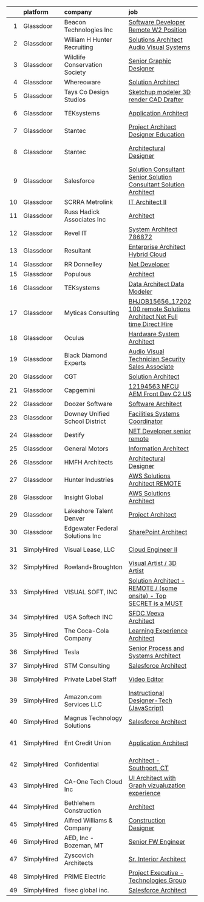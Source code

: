 

|    | platform    | company                          | job                                                                                                                                                                                                                                                                                                                                                                                                                                                                                                                                                                                                                                                                                                                                                                                                                                                                                                                                                                                                                                                                                                                                                                                                                                                                                                                                                                                                                                         | update_time   | location                    |
|---:|:------------|:---------------------------------|:--------------------------------------------------------------------------------------------------------------------------------------------------------------------------------------------------------------------------------------------------------------------------------------------------------------------------------------------------------------------------------------------------------------------------------------------------------------------------------------------------------------------------------------------------------------------------------------------------------------------------------------------------------------------------------------------------------------------------------------------------------------------------------------------------------------------------------------------------------------------------------------------------------------------------------------------------------------------------------------------------------------------------------------------------------------------------------------------------------------------------------------------------------------------------------------------------------------------------------------------------------------------------------------------------------------------------------------------------------------------------------------------------------------------------------------------|:--------------|:----------------------------|
|  1 | Glassdoor   | Beacon Technologies  Inc         | [Software Developer   Remote  W2 Position ](https://www.glassdoor.com/partner/jobListing.htm?pos=108&ao=1110586&s=58&guid=0000018128593158af420afdff1d4652&src=GD_JOB_AD&t=SR&vt=w&ea=1&cs=1_e4a3e935&cb=1654239343377&jobListingId=1007913806990&cpc=D69957E0862862E0&jrtk=3-0-1g4k5icca2orc001-1g4k5iccpkugs800-0ba35a6c08516b8c--6NYlbfkN0CYXnVMoKhglk8l43nY_p3knJaiSje3JlRNTIcIZchpDDmij7RkZFl-LaVX-5mo_wr1lhzGN2LafboNighU6VhfKvv4KSAbwWtLuBultPRtIfOHRFD7AEaTLFkuGldYoGPZ2aQv4pe7cv7Gcd9TYqt_tw-mpec0Usr0fWenMix5Mvxi8cEf9fJxJeli3sjflB7HQjAe4iDNWwTv7B92maLjDqG76QzfgwE7acfuql6Eyl-aJASUDpPqxvJtcUfIueiIuAe3AXNUi-3xpXO6J7X_ljnrc_sHWXU4nowCfg3p45iJMnt3nRSKZZMsHlit_0Ov-Sfr4D4AsiF5YsyA6c7vGAcSUzjNXekcJnA11hi-fSI1sETw48uLPvPWI8q75Ti7wm3b68UJkHa6PJSDttKkHCNM1UkowO73QWlkwLlAftqFo7F3DcPwy8UTd7LOHQJSYmxhS71bT3pjLRUzM0MsCm6z2JZ7sbXwD6SWURa10qaFvpUVn34nj9qoCHey_v4%3D)                                                                                                                                                                                                                                                                                                                                                                                                                                                                                                                                                          | 24h           | Remote                      |
|  2 | Glassdoor   | William H Hunter Recruiting      | [Solutions Architect   Audio Visual Systems](https://www.glassdoor.com/partner/jobListing.htm?pos=110&ao=1110586&s=58&guid=0000018128593158af420afdff1d4652&src=GD_JOB_AD&t=SR&vt=w&ea=1&cs=1_2caf931b&cb=1654239343378&jobListingId=1007912731196&cpc=FB7E4A1762AE5BEC&jrtk=3-0-1g4k5icca2orc001-1g4k5iccpkugs800-ea5b89c048154073--6NYlbfkN0Cq-1pz220wtkA_pl7bmIGYPT_Z0HHrLhH8abDoTUs3kL8wZslUV-0hZtX4eJsldhEGHwfGgE9GDeAyBH-XkD29VewChDCFvnQ0ak7CbipaV3HSMsSl02lV5xrtsZznFdF3CWtcKo2yQf3fR2fL4at3SFq8uluRCCVQ8VZIlByYD7oFoL6jXhDJqdILjWF2bqzeDCCfkL59bZzw-bQsLyd6v7Vu98c2-GemZgRW5eQmDnzKMXLUq-FyiUca0TLqm44-3SjK0hvoiSOQH3XJWVE_p4Cx74rWwcyO3vzBJ699UN8UgWhsxXqtpW92BQNIZaUS5MiBH0KNP77xkXFnu07_-OphHZOFzD76dD_5bDqugcqU3i6ONrAqgphQAFmnV_xlCwoTVMG15jcZkD8HRtgYVyrTii_BSBfmKlj8fN3KTCOnEx2Zm6gc-T3tybT7hrFOQxASnsKdXKyFxk7zoWOklnRtjGjx7ggxZQ37AKZ3yWMar8oAi5-wzsPoEeU7YAXO1UscuDASMw%3D%3D)                                                                                                                                                                                                                                                                                                                                                                                                                                                                                                                                           | 24h           | Orlando, FL                 |
|  3 | Glassdoor   | Wildlife Conservation Society    | [Senior Graphic Designer](https://www.glassdoor.com/partner/jobListing.htm?pos=120&ao=1136043&s=58&guid=0000018128593158af420afdff1d4652&src=GD_JOB_AD&t=SR&vt=w&cs=1_ba265ff8&cb=1654239343379&jobListingId=1007903674113&jrtk=3-0-1g4k5icca2orc001-1g4k5iccpkugs800-5635e568c6b04ef6-)                                                                                                                                                                                                                                                                                                                                                                                                                                                                                                                                                                                                                                                                                                                                                                                                                                                                                                                                                                                                                                                                                                                                                    | 3d            | United States               |
|  4 | Glassdoor   | Whereoware                       | [Solution Architect](https://www.glassdoor.com/partner/jobListing.htm?pos=122&ao=1136043&s=58&guid=0000018128593158af420afdff1d4652&src=GD_JOB_AD&t=SR&vt=w&ea=1&cs=1_c8d2c8b5&cb=1654239343379&jobListingId=1007909542472&jrtk=3-0-1g4k5icca2orc001-1g4k5iccpkugs800-a58e7cd4e8ae09bc-)                                                                                                                                                                                                                                                                                                                                                                                                                                                                                                                                                                                                                                                                                                                                                                                                                                                                                                                                                                                                                                                                                                                                                    | 1d            | Remote                      |
|  5 | Glassdoor   | Tays   Co Design Studios         | [Sketchup modeler  3D render  CAD  Drafter](https://www.glassdoor.com/partner/jobListing.htm?pos=124&ao=1136043&s=58&guid=0000018128593158af420afdff1d4652&src=GD_JOB_AD&t=SR&vt=w&ea=1&cs=1_135e5c86&cb=1654239343379&jobListingId=1007911344440&jrtk=3-0-1g4k5icca2orc001-1g4k5iccpkugs800-b32291922221fc96-)                                                                                                                                                                                                                                                                                                                                                                                                                                                                                                                                                                                                                                                                                                                                                                                                                                                                                                                                                                                                                                                                                                                             | 1d            | Minneapolis, MN             |
|  6 | Glassdoor   | TEKsystems                       | [Application Architect](https://www.glassdoor.com/partner/jobListing.htm?pos=109&ao=1110586&s=58&guid=0000018128593158af420afdff1d4652&src=GD_JOB_AD&t=SR&vt=w&cs=1_e6c2bfd9&cb=1654239343377&jobListingId=1007892091437&cpc=D2F1DE17EE1F43B9&jrtk=3-0-1g4k5icca2orc001-1g4k5iccpkugs800-39dfedb965794d5a--6NYlbfkN0AuKz8EBO1xHDEL7V2YF9xF3dC_I9B9i-Zw2Jh8clPMK9BxhHDJszxSyW718EipT5Ma8PQGL3OBj04ZbOEF8uA2DQ6h6lHTpuUJvy9sgzYAeb34r0_8LFhwKyWPoz2ee0Y-DwWpWV3yC7jD4ydfmtks7208xBiIqHeY5v6cJnKlu-JyYlzJuNS6ZFXCn5wGs9_4s_fzs4b38c1Z8aF0qBYGNcYyeLmyGwfeWQNMAmdjvs8_9LtVrzp5-B22ssL3M72uRLc0FNAuNROJN_iRcHUAAGpI_ko3gbQi78JYFzmHIomRDKrWCvMJiCd0tKpI4fIDYpMZBPuVJQWHyu91-i2j2g_CA9aVDjeyWEhKZRdv1RLfVffUgfn6VYMwmMqUx7xxRPw404x3SmHl17_xqQi-rDp6rvpyQGU6SXUXUUsxOMoCzRm8d2DqosJDBnfe3_szGj2iBpQByu6CKj7bfO78kmkhY1DdpzH6yrJLdVeyQ6c8PHeCsgM9X09Qr890P3iWcldwrJJVZ4b4lMKw7uVlepN4_KauOpeA9LPhkOiMTr8lWIjZ1FJ1LHHpjgyIcksnpzm7irC021dPBFdBrperwE6S7uzhvI3gA0elLXFX9mnr3BzNSHiJ8cs32p5mgpNSc8BMoqJqDs8J-W3cMSFvZptOn6M4Ve3Jwvi24NccMfDL5BEJvM_ODYZPnFERQ67pJbThxlyiVFI8MaJ06CkB_TjU5ah3hB2swT8WdjvIyWh3ZEE2vyagpNKVqjp4civxxI_I7LnsgDqNLf0-eBmzszpZ1kyRMN6iH-Jix5nR6AKCs1AY3zZjVk3olm-CgIbaeTX6aZ3pXy2vtITE4isdn9j5Ftpj59E9j2kfriO0F6yaIgoaDQuMMKWP7J4ZGf1IbxajscilFd__PdomK3RRmGYY4tHXBtGBze-SqYdmPw%3D%3D)                                                                                                                                     | 8d            | Birmingham, AL              |
|  7 | Glassdoor   | Stantec                          | [Project Architect Designer  Education](https://www.glassdoor.com/partner/jobListing.htm?pos=130&ao=1136043&s=58&guid=0000018128593158af420afdff1d4652&src=GD_JOB_AD&t=SR&vt=w&cs=1_bd47e99a&cb=1654239343379&jobListingId=1007896059097&jrtk=3-0-1g4k5icca2orc001-1g4k5iccpkugs800-fe22d90a1699e434-)                                                                                                                                                                                                                                                                                                                                                                                                                                                                                                                                                                                                                                                                                                                                                                                                                                                                                                                                                                                                                                                                                                                                      | 7d            | Houston, TX                 |
|  8 | Glassdoor   | Stantec                          | [Architectural Designer](https://www.glassdoor.com/partner/jobListing.htm?pos=128&ao=1136043&s=58&guid=0000018128593158af420afdff1d4652&src=GD_JOB_AD&t=SR&vt=w&cs=1_8f442e1d&cb=1654239343379&jobListingId=1007905865780&jrtk=3-0-1g4k5icca2orc001-1g4k5iccpkugs800-2ea0a92ef57d7046-)                                                                                                                                                                                                                                                                                                                                                                                                                                                                                                                                                                                                                                                                                                                                                                                                                                                                                                                                                                                                                                                                                                                                                     | 2d            | San Francisco, CA           |
|  9 | Glassdoor   | Salesforce                       | [Solution Consultant   Senior Solution Consultant   Solution Architect](https://www.glassdoor.com/partner/jobListing.htm?pos=118&ao=1136043&s=58&guid=0000018128593158af420afdff1d4652&src=GD_JOB_AD&t=SR&vt=w&cs=1_785dd2e7&cb=1654239343378&jobListingId=1007910233278&jrtk=3-0-1g4k5icca2orc001-1g4k5iccpkugs800-7bfe487bfbeb43ef-)                                                                                                                                                                                                                                                                                                                                                                                                                                                                                                                                                                                                                                                                                                                                                                                                                                                                                                                                                                                                                                                                                                      | 1d            | Remote                      |
| 10 | Glassdoor   | SCRRA Metrolink                  | [IT Architect II](https://www.glassdoor.com/partner/jobListing.htm?pos=121&ao=1136043&s=58&guid=0000018128593158af420afdff1d4652&src=GD_JOB_AD&t=SR&vt=w&cs=1_7c6d4ba1&cb=1654239343379&jobListingId=1007913466403&jrtk=3-0-1g4k5icca2orc001-1g4k5iccpkugs800-6de0106eb51e5c51-)                                                                                                                                                                                                                                                                                                                                                                                                                                                                                                                                                                                                                                                                                                                                                                                                                                                                                                                                                                                                                                                                                                                                                            | 24h           | Pomona, CA                  |
| 11 | Glassdoor   | Russ Hadick   Associates  Inc    | [Architect](https://www.glassdoor.com/partner/jobListing.htm?pos=106&ao=1110586&s=58&guid=0000018128593158af420afdff1d4652&src=GD_JOB_AD&t=SR&vt=w&ea=1&cs=1_dee35732&cb=1654239343377&jobListingId=1007913488347&cpc=D69957E0862862E0&jrtk=3-0-1g4k5icca2orc001-1g4k5iccpkugs800-098137746beba5fa--6NYlbfkN0AnVjGjnSyNF8IBfNb--AMl867kMIwBSscSrglcDFQnJSuK9_CTIp8sed526_nR9zIwRE1bXi9XkKubHiH_6IS1SEOcndTFbJCOwu1xFreUJ-EQMf2EK0_2XULRA0sN3WILQohLG4_4bUWPPE8m_IFIH17qSCGqZa3WmaxMgRz0ZLookX_CC38aQiqxGgC5Gn7jIZS1MSiJze25eckPNWFtNj3caVcdaDflcFX8s_E75rp6v6Xin9If3IXpnX19wT4855P1b8KhxsN4c5WvslLbGwAdaftnbd0sYFPJ4O15h0_7X1orVjQsSKntrcAI00RCPEHNGuKqEf5B4nsahj8_JljU5YKcp1aHghsin2cdRQu4rqIfuccNVjIqVx1lXNX3R1xI83SI5yDZib8_OeM99z0kPkxiv4YfF0pYdMzvZnyGwzDTFqHLkVn-DTkSQURJF6L5dnC3fR0TYyHKqvnuA9K7FdArzxWORXkZNIb_b04Qj0ugZUHUpep8H7fo7lPudmoG57ROx96YrcQZcAoa)                                                                                                                                                                                                                                                                                                                                                                                                                                                                                                                                                                        | 24h           | Columbus, OH                |
| 12 | Glassdoor   | Revel IT                         | [System Architect   786872](https://www.glassdoor.com/partner/jobListing.htm?pos=107&ao=1110586&s=58&guid=0000018128593158af420afdff1d4652&src=GD_JOB_AD&t=SR&vt=w&ea=1&cs=1_a571b909&cb=1654239343377&jobListingId=1007905049798&cpc=18C9CE28155C17C5&jrtk=3-0-1g4k5icca2orc001-1g4k5iccpkugs800-6677cb532cbb739d--6NYlbfkN0CBMkGvlwK6m9pia4-10scwEdV1tdP_EMYk-E5OaTX1bdhbKRI44EdcSf7E6Hc-PCnVfYZzQJ_dozaVZK8RU0lo_JnnkzShdTwMAuNAuyOWBvb23Rlxocj-PsUDPr8Dkq0btZ2laB24RYrmdjUt7iDsL4MIJQJKVxa-I6l8I8p8FqSBRAKRU9Tt12FGVpQ47WsVrOUMoMhE-6vzRzARjLY_M4UebKQ-EmHQSg1jbdTCwwreirxmHF3SpMhGM7EMUO4fhvyRnioleflCsBbtpzEp6rr_T3IQuLVqv4sMFBpyPVExhBUuiy19t4netM4NoKZ4epsTfb_VQxDPizUhGdWWwa5x_3qcA2HfGcXQKRobEbHkKCR9tVG2cyl0SNMyv8ERJZWVjCsEnb7svrG-zBwwdlG201MFiEhDGkI7o-K96Up-JKTwiga_t8P2yjCb29vIT_GA96f0ol6A55LyDQq9W6GKWedKE1D2XasD1j3XzINbowx8tIvXVJXcPIOKH7NlhEyc66lb4w%3D%3D)                                                                                                                                                                                                                                                                                                                                                                                                                                                                                                                                                            | 2d            | Columbus, OH                |
| 13 | Glassdoor   | Resultant                        | [Enterprise Architect  Hybrid Cloud](https://www.glassdoor.com/partner/jobListing.htm?pos=129&ao=1136043&s=58&guid=0000018128593158af420afdff1d4652&src=GD_JOB_AD&t=SR&vt=w&cs=1_af69ee5a&cb=1654239343379&jobListingId=1007914984843&jrtk=3-0-1g4k5icca2orc001-1g4k5iccpkugs800-a8b338cbe3fc0192-)                                                                                                                                                                                                                                                                                                                                                                                                                                                                                                                                                                                                                                                                                                                                                                                                                                                                                                                                                                                                                                                                                                                                         | 24h           | Indianapolis, IN            |
| 14 | Glassdoor   | RR Donnelley                     | [ Net Developer](https://www.glassdoor.com/partner/jobListing.htm?pos=119&ao=1136043&s=58&guid=0000018128593158af420afdff1d4652&src=GD_JOB_AD&t=SR&vt=w&cs=1_dfdc66b5&cb=1654239343379&jobListingId=1007911554950&jrtk=3-0-1g4k5icca2orc001-1g4k5iccpkugs800-040575350eda3010-)                                                                                                                                                                                                                                                                                                                                                                                                                                                                                                                                                                                                                                                                                                                                                                                                                                                                                                                                                                                                                                                                                                                                                             | 1d            | Remote                      |
| 15 | Glassdoor   | Populous                         | [Architect](https://www.glassdoor.com/partner/jobListing.htm?pos=116&ao=1136043&s=58&guid=0000018128593158af420afdff1d4652&src=GD_JOB_AD&t=SR&vt=w&cs=1_49051d13&cb=1654239343378&jobListingId=1007905834534&jrtk=3-0-1g4k5icca2orc001-1g4k5iccpkugs800-84f8f7b5bc8bb768-)                                                                                                                                                                                                                                                                                                                                                                                                                                                                                                                                                                                                                                                                                                                                                                                                                                                                                                                                                                                                                                                                                                                                                                  | 2d            | Denver, CO                  |
| 16 | Glassdoor   | TEKsystems                       | [Data Architect Data Modeler](https://www.glassdoor.com/partner/jobListing.htm?pos=111&ao=1110586&s=58&guid=0000018128593158af420afdff1d4652&src=GD_JOB_AD&t=SR&vt=w&cs=1_eb47a356&cb=1654239343378&jobListingId=1007887201082&cpc=F4EED0218A761C36&jrtk=3-0-1g4k5icca2orc001-1g4k5iccpkugs800-4d433e44e5a63ff1--6NYlbfkN0AuKz8EBO1xHDEL7V2YF9xF3dC_I9B9i-Zw2Jh8clPMK9BxhHDJszxSyW718EipT5NKaByFiiqCbWKoBegVSJ4wgTkg8ytT1OicQjCEyYoNKG3mBdx1f8MAd7PQvXsPUdtOwLd9T_Zxlpl4OPWfchqYFbwaVYHfhl8xcMTs9TI7bsKssSa5ngLsCYuTpHjWaYH66geSa1i0WB1KAFGH2J7lxgXRMomGgM_8208BrycvZQxHETYpxs6DRFYpbLDQjOi8HeT0RnjKQ-kPX3kFCG2lib-GXP-rFaHiEK5h6r4NAoAD97HOkAR3ezHfdqaEXSvxNFJ7bKSLiNMfzD0ZYYcgQvGCgwhtPnUJ1ZLSkYBQlYbFrg0Qk6n_toz_J1URIPu3QyzUGJyhZ3ziKrCJ2Q6jzJzA-ZDp5VEa670Iur6JG3VffJq0i7BLMu_jfdZW_7A31du8Ig08Pr6Uv9NW3Is9ScAghD80ghFaP_fzvXqKu2QR1_AzKpB1XzOlghYnGfZ-ZodGEDICGbbVK404-pItoZCj8gY67VeAU4JxS38CQjGbEEI_WOxqwt-2ncJkMNMYUU9UteiP0UmDz4OOLBMn74JbMxaF011apiR32Ku3omu_PCON6fmIK9Zt6i_YtjmWOmY9dDYFNXxyL4o87Fb2-pP6i4s4SNEK0iKtmgXsiG5194JfhYc-KiDRDhbwzuULWioWW4CqVD2XKYwfCl0a377DWj-FKnZ63knuMZCGlzEYc4AoSYg32x2WIIGfqEUQYHtXkN_WB_nb3D1Tei6V0YYGyakuXQVY81LqY-UMhjGMazojEYWuk07fmh7OirYh7NQIXXfni64R4NebySysk0IKC-ctRO-WMQ8-ei2JpLLoNCtVwmY4F5WjTUQe4a2BWLjnuwkcZhGfokP2haZKer9kd2C2rnYtQ_gvVlsZemWfayQ44mq3H8rs5YhyDFWGTpB2ACvKBQ%3D%3D)                                                                                               | 10d           | New Haven, CT               |
| 17 | Glassdoor   | Myticas Consulting               | [BHJOB15656_17202   100  remote Solutions Architect   Net  Full time Direct Hire](https://www.glassdoor.com/partner/jobListing.htm?pos=114&ao=1136043&s=58&guid=0000018128593158af420afdff1d4652&src=GD_JOB_AD&t=SR&vt=w&cs=1_36341520&cb=1654239343378&jobListingId=1007915050885&jrtk=3-0-1g4k5icca2orc001-1g4k5iccpkugs800-217485d647099dd6-)                                                                                                                                                                                                                                                                                                                                                                                                                                                                                                                                                                                                                                                                                                                                                                                                                                                                                                                                                                                                                                                                                            | 24h           | Remote                      |
| 18 | Glassdoor   | Oculus                           | [Hardware System Architect](https://www.glassdoor.com/partner/jobListing.htm?pos=105&ao=1110586&s=58&guid=0000018128593158af420afdff1d4652&src=GD_JOB_AD&t=SR&vt=w&cs=1_b5edfcbd&cb=1654239343376&jobListingId=1007909892128&cpc=444700D72F2ECBCE&jrtk=3-0-1g4k5icca2orc001-1g4k5iccpkugs800-c8713a60ea557351--6NYlbfkN0DYl4UJW4r1Vl7FEn6T9F-rD9lpC-0oMJVSiWjK_MGUd5ZxEn957iThRUCrsek9Acy9eaEMDHRNYTHG250M2BnxO_V1HcEXv4zJ6mQh0LP3pjVFJbwkuNKxSzjxNsgxc-LA-ry_nxx_Qu6RVJjYIyt9Rsd-5K5brP64Etpu3JddQpeNQp8OaEm_24k_nhynlWIBzOHQGAAWQDBlimZTKt4nGN52fTYT54OdK66n6ZoJVOWO80GMemn2dysRyT2LJijsi0d6n5TcON-fGdJWmu7C1Qo0qmcvtnM6TEZI8AhmHS_sSopbS-47Tks6k-353hm9P_zwREtjLS6T4Zp-Bv6ucrW_PDPO6NLHpXI7wQ6XfYe6GqMajn-FxFa5JsnDAV1C2aRdoOi8bIjF9q44eeUSSs5svhX7IJoLAj3ZNwRmNjTc9sziepU00x-alQEHmZoIQmSRW-9yGNBmucow0tAYWVxY8RpbBs5RT6VwNpc3aUzcsku_aR71hAWukx8Eyr-xqj0j60UJQYecA71a25cClYsJEQHi7G_UiAQbqwDHswSOmSMsfBdLwqHZ84JgFdHh6c7hgxnaZTaCgi2Lu0N-F79IgT9QDenkau25CUziWbYr-siBho4Lk5eXW3BlcdQxc-uCsow7Q86xsq3JOmnsDX6VP8fnDsf058dXqMuAsZfs9n4RqmkswNZ7EK7JzBuv83lwA10R3hgCxUh8beBAb_I86y5QJvUGRShNSD6nqH8IO3pwQ0Ea56FGbVhw2739vcV5NnRkRO06b56X-afA1NnbOEDATFra_jFDcO0xYMEmG7UhCDvuAl4o_XabDzYYaCo3zrVCCEOY8G3L-POG0_CNnzx1Z2KtYXKtKwmliDsgNxIJaL_mmpDrujWP9iW_bEwYflrp6qy4EHullvy-Ezj6j-CbLuzAuVLg-ouKve8cFPBpHXT5o6YxsvMzoir9_D1aU9aZUiwIKyosFfhkLGnwDxfqcxugILDny-BpctwWrDtnDLcxNyO3xNetRzsb2UAdhmuMYBoKSSlJ8wNBbS2l7V1nNXW4J0EF_UAbpg%3D%3D) | 1d            | Redmond, WA                 |
| 19 | Glassdoor   | Black Diamond Experts            | [Audio Visual Technician Security Sales Associate](https://www.glassdoor.com/partner/jobListing.htm?pos=101&ao=1110586&s=58&guid=0000018128593158af420afdff1d4652&src=GD_JOB_AD&t=SR&vt=w&ea=1&cs=1_3709ab5f&cb=1654239343376&jobListingId=1007892426829&cpc=EB1BD5B9C2162114&jrtk=3-0-1g4k5icca2orc001-1g4k5iccpkugs800-e7873f556d5d5263--6NYlbfkN0DrwkNXsDANDGT8Z5N-YfnwVF85T4oFkWSCI7dOuwAZiGza2pUrNfpSHwCHgbJifKU3phgfs9Ld2Hdz99FWpxYlosxSHudRtc61ZHzIHcKddDxSYfhiV01lMnRd9dUmSJPKpKAVL8p1LlKrbGhjI-Km-bt5-SKmlAha73WdYrfthqmqmjCuFZ2Yd78g-kvRQFRvdfsmO9tB5vmU9CojS_Gao0QTobGRSolxQDNhzYC6ApW72zsYq_WXWne0Yyujeti1L3Ol8stGv1SE4BBgUjulYq_mO8SWZGR08vpmIUPSCLTvnU_G9X-gF-0DvHpWaEH0hb2XEaIjTuZsGAG0U1QYOS_V5SyFZ53k4cUJLLo7AZ9-fWkQPsEqu3bJI8jlh8fuXmubbJsywarUPrZMmxXvw5kVkkta0jhmgqC1uzec3qP4dpwC-AQJqPI-FUv87g2GjBQ8de9KNFKeNtD6OaLDgDga2tiA5LpRY1YoUg8lV6SQvguWa4lTT6QzDcBhWvgezl0A-Rq8np0vHVCDaa8lhIho-Yxk40C9cDXUSYfWWoQ0CsFLX4W0)                                                                                                                                                                                                                                                                                                                                                                                                                                                                                                 | 8d            | Utah                        |
| 20 | Glassdoor   | CGT                              | [Solution Architect](https://www.glassdoor.com/partner/jobListing.htm?pos=127&ao=1136043&s=58&guid=0000018128593158af420afdff1d4652&src=GD_JOB_AD&t=SR&vt=w&ea=1&cs=1_7e4388e5&cb=1654239343379&jobListingId=1007906652265&jrtk=3-0-1g4k5icca2orc001-1g4k5iccpkugs800-8c23de84da8543ca-)                                                                                                                                                                                                                                                                                                                                                                                                                                                                                                                                                                                                                                                                                                                                                                                                                                                                                                                                                                                                                                                                                                                                                    | 2d            | Remote                      |
| 21 | Glassdoor   | Capgemini                        | [12194563   NFCU AEM Front Dev C2 US](https://www.glassdoor.com/partner/jobListing.htm?pos=115&ao=1136043&s=58&guid=0000018128593158af420afdff1d4652&src=GD_JOB_AD&t=SR&vt=w&cs=1_a7a18a45&cb=1654239343378&jobListingId=1007914520762&jrtk=3-0-1g4k5icca2orc001-1g4k5iccpkugs800-65e19d59b8bde178-)                                                                                                                                                                                                                                                                                                                                                                                                                                                                                                                                                                                                                                                                                                                                                                                                                                                                                                                                                                                                                                                                                                                                        | 24h           | New York, NY                |
| 22 | Glassdoor   | Doozer Software                  | [Software Architect](https://www.glassdoor.com/partner/jobListing.htm?pos=103&ao=1110586&s=58&guid=0000018128593158af420afdff1d4652&src=GD_JOB_AD&t=SR&vt=w&ea=1&cs=1_b021ee7b&cb=1654239343376&jobListingId=1007879841117&cpc=70D6958B2CFB98E6&jrtk=3-0-1g4k5icca2orc001-1g4k5iccpkugs800-ea01bb001ee1caf5--6NYlbfkN0Bg38Of9YQ3kJV2XUPt6TrE35Uahq87aC81g7ntBBDzDpyHUexIplzp1GAF2H_qH4hAVtvIPrVT_C0qMdosoHG6hJq6wvDiwAaX3kxDeFcihduHLmzI-YbXE-RM6UIklKSyx_3Q9kLdqhXquhTC5ZWFmSuyKgcbHZZbsbZGBWt_0ezxVLiPMBkdxW9CZhV3q4LF7m3HxjiUHik-KRE8s5M_nIrV9cpL2i3zGV1xlUEzlOUyll7BapfMKVFcSaFLZUDtZTYRKXEtiPzhh7PF2oUfGZYtu_x4vJY0TA3oQstV7xXxWS3Xw22wTPnwlEY-zY0iAevXwQALesLTwRWRDWm_y2Le88XfbUeWAuSAfaoO-4QpoXAPOVifmALPYDW-BMYxx1nfk_JQa_tiOladrCIzOTrjhJhjEjlna_cOkWwj8yCwNbVf_Q4RPIzloXzof_zz3Z0fYGDEG3bLkNmHBQEyxESByI-Vfgm0mqR48oGD37BdGKYPgFTU5I05Vc3sjAStWsTJn6hdVQ%3D%3D)                                                                                                                                                                                                                                                                                                                                                                                                                                                                                                                                                                   | 13d           | Remote                      |
| 23 | Glassdoor   | Downey Unified School District   | [Facilities Systems Coordinator](https://www.glassdoor.com/partner/jobListing.htm?pos=117&ao=1136043&s=58&guid=0000018128593158af420afdff1d4652&src=GD_JOB_AD&t=SR&vt=w&cs=1_ebebba6a&cb=1654239343378&jobListingId=1007892835251&jrtk=3-0-1g4k5icca2orc001-1g4k5iccpkugs800-e7bd684fc653d70f-)                                                                                                                                                                                                                                                                                                                                                                                                                                                                                                                                                                                                                                                                                                                                                                                                                                                                                                                                                                                                                                                                                                                                             | 8d            | Downey, CA                  |
| 24 | Glassdoor   | Destify                          | [ NET Developer  senior  remote ](https://www.glassdoor.com/partner/jobListing.htm?pos=104&ao=1110586&s=58&guid=0000018128593158af420afdff1d4652&src=GD_JOB_AD&t=SR&vt=w&ea=1&cs=1_753ea117&cb=1654239343377&jobListingId=1007898466486&cpc=AF02A54CD0F60729&jrtk=3-0-1g4k5icca2orc001-1g4k5iccpkugs800-36454960fc296bc1--6NYlbfkN0CQH5Y65sxWXODgD5tfIGp57xKqIarueLUMJ8RzFV-2fRALvN0MhFw-ab2k0R7E6-v_WXel2oRLi1e3qvd7A6V-YTpOyoR-_Me_U9eqlbb6XyB7MI-U2p2lP-jMtLtn01NsNnASBS8AL_HiNCweV1xCnE2L3WYaIbiN8AkWsVqUcV6r1SQdpH4n3xx_ILMmlqTLiwWCpahzbA67nm2MxzeLU979YJNjzcj-0Rkd7ecsth-sFYMPlxhkUGOmKKwefiNyVtqppU5qb172ra-3nHblCpabWR15N4HzjU_VRFvE7cXnRDu2Oqssva8VjAiJC-UurMccuj9Vfno2Gbr264mLiW_u-tfFsQXFBd0vFnVyvs9Jguh19D7UpcWDE8EnPM1pq59aeV2A_NfaKCwFi4Jh_7KoiJE4HMjYibFdvoS-nF_wVvBug-e0lPit5Mcv_iMUzJaCxYT-HCZPpLM-EvThrFqueEbMyeTCOCCklhxc2y6FhM1QBXp38VqJPHmE8nuU4FwEQ9Bjdw%3D%3D)                                                                                                                                                                                                                                                                                                                                                                                                                                                                                                                                                      | 6d            | Seattle, WA                 |
| 25 | Glassdoor   | General Motors                   | [Information Architect](https://www.glassdoor.com/partner/jobListing.htm?pos=126&ao=1136043&s=58&guid=0000018128593158af420afdff1d4652&src=GD_JOB_AD&t=SR&vt=w&cs=1_d23c6af5&cb=1654239343379&jobListingId=1007899190976&jrtk=3-0-1g4k5icca2orc001-1g4k5iccpkugs800-31d5e255a4c496f0-)                                                                                                                                                                                                                                                                                                                                                                                                                                                                                                                                                                                                                                                                                                                                                                                                                                                                                                                                                                                                                                                                                                                                                      | 6d            | Remote                      |
| 26 | Glassdoor   | HMFH Architects                  | [Architectural Designer](https://www.glassdoor.com/partner/jobListing.htm?pos=113&ao=1136043&s=58&guid=0000018128593158af420afdff1d4652&src=GD_JOB_AD&t=SR&vt=w&ea=1&cs=1_e82c8c73&cb=1654239343378&jobListingId=1007912976472&jrtk=3-0-1g4k5icca2orc001-1g4k5iccpkugs800-7693c07388510696-)                                                                                                                                                                                                                                                                                                                                                                                                                                                                                                                                                                                                                                                                                                                                                                                                                                                                                                                                                                                                                                                                                                                                                | 24h           | Remote                      |
| 27 | Glassdoor   | Hunter Industries                | [AWS Solutions Architect   REMOTE](https://www.glassdoor.com/partner/jobListing.htm?pos=123&ao=1136043&s=58&guid=0000018128593158af420afdff1d4652&src=GD_JOB_AD&t=SR&vt=w&cs=1_2f18789d&cb=1654239343379&jobListingId=1007899603056&jrtk=3-0-1g4k5icca2orc001-1g4k5iccpkugs800-04cc85d41cbdab8b-)                                                                                                                                                                                                                                                                                                                                                                                                                                                                                                                                                                                                                                                                                                                                                                                                                                                                                                                                                                                                                                                                                                                                           | 6d            | Remote                      |
| 28 | Glassdoor   | Insight Global                   | [AWS Solutions Architect](https://www.glassdoor.com/partner/jobListing.htm?pos=112&ao=1110586&s=58&guid=0000018128593158af420afdff1d4652&src=GD_JOB_AD&t=SR&vt=w&ea=1&cs=1_d38a7941&cb=1654239343378&jobListingId=1007880216572&cpc=9908D8D4413DBB8A&jrtk=3-0-1g4k5icca2orc001-1g4k5iccpkugs800-2ff24dba8c97a92d--6NYlbfkN0BKkHZu3wF05EeDimN_p6sYpKCMArvwa95YdH7UpkaBCobj99dZAfyuOw_pJhN_7THKYp7GTXDeMiGjiBesaUAf13lpEVbsLBB03IBkz4zIP8LSXO_4WthdGlVNvF_L_69YF6DCNPhnguidXNV7tRn78v046TTANAftcEuzBrZcKNumg9NjzuZUr7mfepm3nr7Fq0DYY4n-X_RDwloczjuN5Azc951uiK4WF9BLtFwiAX3V-gMPHn_20eGpb3FFKiBq863-oMLAyAnztRkR8oogUgdCTFUVaYWUvwgDerE_osz2K3jDGV5wNuV1SiLslTBOfFaT8syr2NlVVi6tQbZj2gfBAotV432zAxhrnkC7Ti6xECzno4zwL_bWzx5ov09V2DXybKbA8Edwj--D0DYAjLbYsHo7p2UvyEBBZFUBkOQmoANsGfON90BUEZKKbGMmXvqRgSZ32Ck7mXciMMZRSmoRos_hRLrxpl2UY7azjxU9S0NsSqq41v9b8mz7kJrsVIcEePqhtQ%3D%3D)                                                                                                                                                                                                                                                                                                                                                                                                                                                                                                                                                              | 13d           | Remote                      |
| 29 | Glassdoor   | Lakeshore Talent   Denver        | [Project Architect](https://www.glassdoor.com/partner/jobListing.htm?pos=102&ao=1110586&s=58&guid=0000018128593158af420afdff1d4652&src=GD_JOB_AD&t=SR&vt=w&ea=1&cs=1_2dbadb8f&cb=1654239343376&jobListingId=1007899159765&cpc=4050D81B60456B41&jrtk=3-0-1g4k5icca2orc001-1g4k5iccpkugs800-79471eae7934f37a--6NYlbfkN0BK9GXDcakwdiqmeo8o-2GvkYnmPkq7xevAHdeF_847qlv52V46Uj_2m20knjSWYHNo05C62vIcK29WFEcgppWfi-JXOpC5yKNYy3yyYXDgFCDKll17vDtWQ_i_BudF7nC_SNemDLUlkJIZ2q7nvmdBIPLaNEGqRlW6BOprjfeB16yvNnkWQcSuinn_38QGq7REOYqdzotmPdB_jcgdPpah9kTJNnND0n0mTUXu5L-LSvXvY_BgRzofZU6xoo0GYFI8RvQ0HpMF7ilgNLaMqtYyTSnURpF5merNleCOWJ7ceOK0VxVZ6AFAvMKGZV8lQvYb-dXcRF0XqNOCuLNSijT6QnF2VSniTju8Eps2LQcyxxiAUYWiBgzW3-dLuEVfF4wElw6vH0sc8ZMDMZzfrs2bikaEo4w1EyF9goskPpUfKAcVsIV0cLasywdO1TBWnvCMQbvun1DFy8cuCztJZdmxMP8JLpTURy_Ftl-boeTJOa7FQHwAr2WPPhnjRVJIjgQ%3D)                                                                                                                                                                                                                                                                                                                                                                                                                                                                                                                                                                                  | 6d            | Denver, CO                  |
| 30 | Glassdoor   | Edgewater Federal Solutions  Inc | [SharePoint Architect](https://www.glassdoor.com/partner/jobListing.htm?pos=125&ao=1136043&s=58&guid=0000018128593158af420afdff1d4652&src=GD_JOB_AD&t=SR&vt=w&cs=1_b3b7afc3&cb=1654239343379&jobListingId=1007899883235&jrtk=3-0-1g4k5icca2orc001-1g4k5iccpkugs800-749d94f27bfcd4f6-)                                                                                                                                                                                                                                                                                                                                                                                                                                                                                                                                                                                                                                                                                                                                                                                                                                                                                                                                                                                                                                                                                                                                                       | 5d            | Carlsbad, NM                |
| 31 | SimplyHired | Visual Lease, LLC                | [Cloud Engineer II](https://www.simplyhired.com/job/82oEewHWEfoMlIpDyEX8H6kJBNp07uxWNThHxUTm9EgMH3ORO5oEbw?q=visual+architect)                                                                                                                                                                                                                                                                                                                                                                                                                                                                                                                                                                                                                                                                                                                                                                                                                                                                                                                                                                                                                                                                                                                                                                                                                                                                                                              | Recently      | Woodbridge, NJ              |
| 32 | SimplyHired | Rowland+Broughton                | [Visual Artist / 3D Artist](https://www.simplyhired.com/job/a6jc09FaT-WsTWRX4SZ9r250FnXzzVMgqyOB-q7qjxkVTn6ELeF_Pg?q=visual+architect)                                                                                                                                                                                                                                                                                                                                                                                                                                                                                                                                                                                                                                                                                                                                                                                                                                                                                                                                                                                                                                                                                                                                                                                                                                                                                                      | Recently      | Denver, CO                  |
| 33 | SimplyHired | VISUAL SOFT, INC                 | [Solution Architect - REMOTE / (some onsite) - Top SECRET is a MUST](https://www.simplyhired.com/job/sz0JsY29rPwYd7KDEl3_4VGV12Ds6x-YRsoD1yPCSXBG1HLQ_MfHJA?q=visual+architect)                                                                                                                                                                                                                                                                                                                                                                                                                                                                                                                                                                                                                                                                                                                                                                                                                                                                                                                                                                                                                                                                                                                                                                                                                                                             | 13d           | Washington, DC              |
| 34 | SimplyHired | USA Softech INC                  | [SFDC Veeva Architect](https://www.simplyhired.com/job/WOvJ7U9sKvnsTDOSjKFXeB5MQGsfsTNTCdPqAYPNGM4orDts5eCxEQ?q=visual+architect)                                                                                                                                                                                                                                                                                                                                                                                                                                                                                                                                                                                                                                                                                                                                                                                                                                                                                                                                                                                                                                                                                                                                                                                                                                                                                                           | Recently      | Remote                      |
| 35 | SimplyHired | The Coca-Cola Company            | [Learning Experience Architect](https://www.simplyhired.com/job/wvj5QIHHhBmbizrwwSUO3oYG2LfbZ-OlQXzDZVLujBKuEJR3pa9yCg?q=visual+architect)                                                                                                                                                                                                                                                                                                                                                                                                                                                                                                                                                                                                                                                                                                                                                                                                                                                                                                                                                                                                                                                                                                                                                                                                                                                                                                  | Recently      | Atlanta, GA                 |
| 36 | SimplyHired | Tesla                            | [Senior Process and Systems Architect](https://www.simplyhired.com/job/veMfXTGatZSIsPMWsfriXYAEfnD68ZWFh1rXobvPcyIzPy2xLlweNg?q=visual+architect)                                                                                                                                                                                                                                                                                                                                                                                                                                                                                                                                                                                                                                                                                                                                                                                                                                                                                                                                                                                                                                                                                                                                                                                                                                                                                           | Recently      | Reno, NV                    |
| 37 | SimplyHired | STM Consulting                   | [Salesforce Architect](https://www.simplyhired.com/job/gB10CRmPfHi4TYqE9ia2K2AlQUwpi92dWT6xJkz42YH1GFhwDCYnUg?q=visual+architect)                                                                                                                                                                                                                                                                                                                                                                                                                                                                                                                                                                                                                                                                                                                                                                                                                                                                                                                                                                                                                                                                                                                                                                                                                                                                                                           | 1d            | Hartford, CT                |
| 38 | SimplyHired | Private Label Staff              | [Video Editor](https://www.simplyhired.com/job/n1aIEl5Ja_XCXXVak2Wu2Ieu1nS8wr4ynTroT-gRqUJ8Q6NgnxvKhA?q=visual+architect)                                                                                                                                                                                                                                                                                                                                                                                                                                                                                                                                                                                                                                                                                                                                                                                                                                                                                                                                                                                                                                                                                                                                                                                                                                                                                                                   | 1d            | Baltimore, MD               |
| 39 | SimplyHired | Amazon.com Services LLC          | [Instructional Designer-Tech (JavaScript)](https://www.simplyhired.com/job/k2swxjLkr9oRYDaAfrc1NrR8mVRfLVKbQOSleWRpmLDWMoSVOnMZjA?q=visual+architect)                                                                                                                                                                                                                                                                                                                                                                                                                                                                                                                                                                                                                                                                                                                                                                                                                                                                                                                                                                                                                                                                                                                                                                                                                                                                                       | 5d            | Remote                      |
| 40 | SimplyHired | Magnus Technology Solutions      | [Salesforce Architect](https://www.simplyhired.com/job/mhzUqJ6w4S9GCiEi-gBk4lpLx6bSlrikhQzF3ePqyMarWupnfDj8AQ?q=visual+architect)                                                                                                                                                                                                                                                                                                                                                                                                                                                                                                                                                                                                                                                                                                                                                                                                                                                                                                                                                                                                                                                                                                                                                                                                                                                                                                           | 9d            | Remote                      |
| 41 | SimplyHired | Ent Credit Union                 | [Application Architect](https://www.simplyhired.com/job/jwx2rqcM-zAsYyHzLF_EbQnzgIKkX-qUVzro4iGnU56RuUoocvTOLw?q=visual+architect)                                                                                                                                                                                                                                                                                                                                                                                                                                                                                                                                                                                                                                                                                                                                                                                                                                                                                                                                                                                                                                                                                                                                                                                                                                                                                                          | Recently      | Westminster, CO +1 location |
| 42 | SimplyHired | Confidential                     | [Architect - Southport, CT](https://www.simplyhired.com/job/m0B7RigRhBmod8CBbjhwZoqU00PKEFNQLubnDE3T31vBcN79gRhREQ?q=visual+architect)                                                                                                                                                                                                                                                                                                                                                                                                                                                                                                                                                                                                                                                                                                                                                                                                                                                                                                                                                                                                                                                                                                                                                                                                                                                                                                      | Recently      | Southport, CT               |
| 43 | SimplyHired | CA-One Tech Cloud Inc            | [UI Architect with Graph vizualuzation experience](https://www.simplyhired.com/job/2MuK_2oyB6HJFd5Qs52P4rZ-CmwA0FZ5TEQKGStBYOzt6zSl2xW0HA?q=visual+architect)                                                                                                                                                                                                                                                                                                                                                                                                                                                                                                                                                                                                                                                                                                                                                                                                                                                                                                                                                                                                                                                                                                                                                                                                                                                                               | Recently      | Sunnyvale, CA               |
| 44 | SimplyHired | Bethlehem Construction           | [Architect](https://www.simplyhired.com/job/nPOEBLrjU2xnSw2fZ9SZDP7bPQYveogf9iFYbNZXSIp4X0iY9gUG_A?q=visual+architect)                                                                                                                                                                                                                                                                                                                                                                                                                                                                                                                                                                                                                                                                                                                                                                                                                                                                                                                                                                                                                                                                                                                                                                                                                                                                                                                      | Recently      | Cashmere, WA                |
| 45 | SimplyHired | Alfred Williams & Company        | [Construction Designer](https://www.simplyhired.com/job/WoRhtDbQOhNubS15VfOx8U9U6PT8vvSWWx3Or_0eUd2VnZ57jBwQww?q=visual+architect)                                                                                                                                                                                                                                                                                                                                                                                                                                                                                                                                                                                                                                                                                                                                                                                                                                                                                                                                                                                                                                                                                                                                                                                                                                                                                                          | Recently      | Nashville, TN               |
| 46 | SimplyHired | AED, Inc - Bozeman, MT           | [Senior FW Engineer](https://www.simplyhired.com/job/zINmUZXgScoXXgS_gyiF3t60esMGL8VWIM8nJ8Kv2CvxPHXAK-fHew?q=visual+architect)                                                                                                                                                                                                                                                                                                                                                                                                                                                                                                                                                                                                                                                                                                                                                                                                                                                                                                                                                                                                                                                                                                                                                                                                                                                                                                             | Recently      | Bozeman, MT                 |
| 47 | SimplyHired | Zyscovich Architects             | [Sr. Interior Architect](https://www.simplyhired.com/job/T7oet47aCOFHKQsEghPBtusux2cJdi0zmkul-G67QosaeOLXQtvx5Q?q=visual+architect)                                                                                                                                                                                                                                                                                                                                                                                                                                                                                                                                                                                                                                                                                                                                                                                                                                                                                                                                                                                                                                                                                                                                                                                                                                                                                                         | Recently      | Miami, FL                   |
| 48 | SimplyHired | PRIME Electric                   | [Project Executive - Technologies Group](https://www.simplyhired.com/job/2itCAH_GV_8YDQ1Xp5WIOMD6N9tQozF6T8L87g8drBuvkQO4mZE2MQ?q=visual+architect)                                                                                                                                                                                                                                                                                                                                                                                                                                                                                                                                                                                                                                                                                                                                                                                                                                                                                                                                                                                                                                                                                                                                                                                                                                                                                         | Recently      | Bellevue, WA                |
| 49 | SimplyHired | fisec global inc.                | [Salesforce Architect](https://www.simplyhired.com/job/Z4i6LVkqnb19uLdogv0w7plSdIjis6t-Q293Hd4c8iQkIdrr_uu4QA?q=visual+architect)                                                                                                                                                                                                                                                                                                                                                                                                                                                                                                                                                                                                                                                                                                                                                                                                                                                                                                                                                                                                                                                                                                                                                                                                                                                                                                           | Recently      | Hartford, CT                |